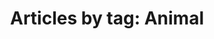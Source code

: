 ---
layout: blog_by_tag
title: 'Articles by tag: Animal'
tag: animal
permalink: /logospotter/animal/
---